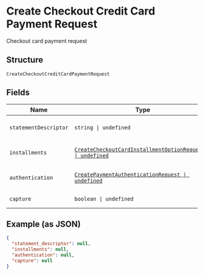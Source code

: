 
# Create Checkout Credit Card Payment Request

Checkout card payment request

## Structure

`CreateCheckoutCreditCardPaymentRequest`

## Fields

| Name | Type | Tags | Description |
|  --- | --- | --- | --- |
| `statementDescriptor` | `string \| undefined` | Optional | Card invoice text descriptor |
| `installments` | [`CreateCheckoutCardInstallmentOptionRequest[] \| undefined`](../../doc/models/create-checkout-card-installment-option-request.md) | Optional | Payment installment options |
| `authentication` | [`CreatePaymentAuthenticationRequest \| undefined`](../../doc/models/create-payment-authentication-request.md) | Optional | Creates payment authentication |
| `capture` | `boolean \| undefined` | Optional | Authorize and capture? |

## Example (as JSON)

```json
{
  "statement_descriptor": null,
  "installments": null,
  "authentication": null,
  "capture": null
}
```

